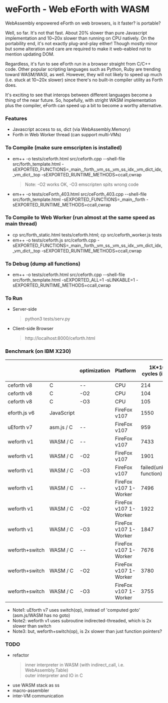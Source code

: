 # weForth - Web eForth with WASM

WebAssembly enpowered eForth on web browsers, is it faster? is portable?

Well, so far. It's not that fast. About 20% slower than pure Javascript implementation and 10~20x slower than running on CPU natively. On the portability end, it's not exactly plug-and-play either! Though mostly minor but some alteration and care are required to make it web-eabled not to mention updating DOM.

Regardless, it's fun to see eForth run in a browser straight from C/C++ code. Other popular scripting languages such as Python, Ruby are trending toward WASM/WASI, as well. However, they will not likely to speed up much (i.e. stuck at 10~20x slower) since there's no built-in compiler utility as Forth does.

It's exciting to see that interops between different languages become a thing of the near future. So, hopefully, with stright WASM implementation plus the compiler, eForth can speed up a bit to become a worthy alternative.

### Features
* Javascript access to ss, dict (via WebAssembly.Memory)
* Forth in Web Worker thread (can support multi-VMs)

### To Compile (make sure emscripten is installed)
* em++ -o tests/ceforth.html src/ceforth.cpp --shell-file src/forth_template.html -sEXPORTED_FUNCTIONS=_main,_forth,_vm_ss,_vm_ss_idx,_vm_dict_idx,_vm_dict,_top -sEXPORTED_RUNTIME_METHODS=ccall,cwrap
  > Note: -O2 works OK, -O3 emscripten spits wrong code
  
* em++ -o tests/ceForth_403.html src/ceForth_403.cpp --shell-file src/forth_template.html -sEXPORTED_FUNCTIONS=_main,_forth -sEXPORTED_RUNTIME_METHODS=ccall,cwrap

### To Compile to Web Worker (run almost at the same speed as main thread)
* cp src/forth_static.html tests/ceforth.html; cp src/ceforth_worker.js tests
* em++ -o tests/ceforth.js src/ceforth.cpp -sEXPORTED_FUNCTIONS=_main,_forth,_vm_ss,_vm_ss_idx,_vm_dict_idx,_vm_dict,_top -sEXPORTED_RUNTIME_METHODS=ccall,cwrap

### To Debug (dump all functions)
* em++ -o tests/ceforth.html src/ceforth.cpp --shell-file src/forth_template.html -sEXPORTED_ALL=1 -sLINKABLE=1 -sEXPORTED_RUNTIME_METHODS=ccall,cwrap

### To Run
* Server-side
  > python3 tests/serv.py
* Client-side Browser
  > http://localhost:8000/ceforth.html

### Benchmark (on IBM X230)
|||optimization|Platform|1K*10K cycles (in ms)|code size (KB)|
|---|---|---|---|---|---|
|ceforth v8|C|--|CPU|214|91|
|ceforth v8|C|-O2|CPU|104|70|
|ceforth v8|C|-O3|CPU|105|74|
|eforth.js v6|JavaScript||FireFox v107|1550|20|
|uEforth v7|asm.js / C|--|FireFox v107|959|?|
|weforth v1|WASM / C|--|FireFox v107|7433|237|
|weforth v1|WASM / C|-O2|FireFox v107|1901|157|
|weforth v1|WASM / C|-O3|FireFox v107|failed(unknown function)|174|
|weforth v1|WASM / C|--|FireFox v107 1-Worker|7496|237|
|weforth v1|WASM / C|-O2|FireFox v107 1-Worker|1922|157|
|weforth v1|WASM / C|-O3|FireFox v107 1-Worker|1847|174|
|weforth+switch|WASM / C|--|FireFox v107 1-Worker|7676|256|
|weforth+switch|WASM / C|-O2|FireFox v107 1-Worker|3780|168|
|weforth+switch|WASM / C|-O3|FireFox v107 1-Worker|3755|185|

* Note1: uEforth v7 uses switch(op), instead of 'computed goto' (asm.js/WASM has no goto)
* Note2: weforth v1 uses subroutine indirected-threaded, which is 2x slower than switch
* Note3: but, weforth+switch(op), is 2x slower than just function pointers?
       
### TODO
* refactor
  > inner interpreter in WASM (with indirect_call, i.e. WebAssembly.Table)<br/>
  > outer interpreter and IO in C
* use WASM stack as ss
* macro-assembler
* inter-VM communication
